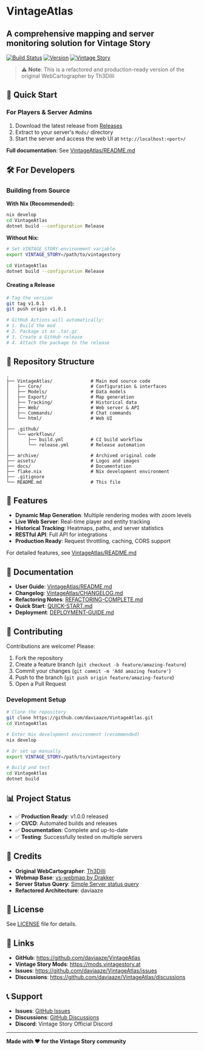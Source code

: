 # VintageAtlas

## A comprehensive mapping and server monitoring solution for Vintage Story

[![Build Status](https://github.com/daviaaze/VintageAtlas/workflows/Build%20VintageAtlas/badge.svg)](https://github.com/daviaaze/VintageAtlas/actions)
[![Version](https://img.shields.io/badge/version-1.0.0-blue.svg)](https://github.com/daviaaze/VintageAtlas/releases)
[![Vintage Story](https://img.shields.io/badge/Vintage%20Story-1.20.1+-green.svg)](https://www.vintagestory.at)

> ⚠️ **Note**: This is a refactored and production-ready version of the original WebCartographer by Th3Dilli

## 🚀 Quick Start

### For Players & Server Admins

1. Download the latest release from [Releases](https://github.com/daviaaze/VintageAtlas/releases)
2. Extract to your server's `Mods/` directory
3. Start the server and access the web UI at `http://localhost:<port>/`

**Full documentation**: See [VintageAtlas/README.md](VintageAtlas/README.md)

## 🛠️ For Developers

### Building from Source

**With Nix (Recommended):**

```bash
nix develop
cd VintageAtlas
dotnet build --configuration Release
```

**Without Nix:**

```bash
# Set VINTAGE_STORY environment variable
export VINTAGE_STORY=/path/to/vintagestory

cd VintageAtlas
dotnet build --configuration Release
```
#### Creating a Release

```bash
# Tag the version
git tag v1.0.1
git push origin v1.0.1

# GitHub Actions will automatically:
# 1. Build the mod
# 2. Package it as .tar.gz
# 3. Create a GitHub release
# 4. Attach the package to the release
```

## 📁 Repository Structure

```
.
├── VintageAtlas/              # Main mod source code
│   ├── Core/                  # Configuration & interfaces
│   ├── Models/                # Data models
│   ├── Export/                # Map generation
│   ├── Tracking/              # Historical data
│   ├── Web/                   # Web server & API
│   ├── Commands/              # Chat commands
│   └── html/                  # Web UI
│
├── .github/
│   └── workflows/
│       ├── build.yml          # CI build workflow
│       └── release.yml        # Release automation
│
├── archive/                   # Archived original code
├── assets/                    # Logos and images
├── docs/                      # Documentation
├── flake.nix                  # Nix development environment
├── .gitignore
└── README.md                  # This file
```

## 🌟 Features

- **Dynamic Map Generation**: Multiple rendering modes with zoom levels
- **Live Web Server**: Real-time player and entity tracking
- **Historical Tracking**: Heatmaps, paths, and server statistics
- **RESTful API**: Full API for integrations
- **Production Ready**: Request throttling, caching, CORS support

For detailed features, see [VintageAtlas/README.md](VintageAtlas/README.md)

## 📖 Documentation

- **User Guide**: [VintageAtlas/README.md](VintageAtlas/README.md)
- **Changelog**: [VintageAtlas/CHANGELOG.md](VintageAtlas/CHANGELOG.md)
- **Refactoring Notes**: [REFACTORING-COMPLETE.md](REFACTORING-COMPLETE.md)
- **Quick Start**: [QUICK-START.md](QUICK-START.md)
- **Deployment**: [DEPLOYMENT-GUIDE.md](DEPLOYMENT-GUIDE.md)

## 🤝 Contributing

Contributions are welcome! Please:

1. Fork the repository
2. Create a feature branch (`git checkout -b feature/amazing-feature`)
3. Commit your changes (`git commit -m 'Add amazing feature'`)
4. Push to the branch (`git push origin feature/amazing-feature`)
5. Open a Pull Request

### Development Setup

```bash
# Clone the repository
git clone https://github.com/daviaaze/VintageAtlas.git
cd VintageAtlas

# Enter Nix development environment (recommended)
nix develop

# Or set up manually
export VINTAGE_STORY=/path/to/vintagestory

# Build and test
cd VintageAtlas
dotnet build
```

## 📊 Project Status

- ✅ **Production Ready**: v1.0.0 released
- ✅ **CI/CD**: Automated builds and releases
- ✅ **Documentation**: Complete and up-to-date
- ✅ **Testing**: Successfully tested on multiple servers

## 🙏 Credits

- **Original WebCartographer**: [Th3Dilli](https://gitlab.com/th3dilli_vintagestory/WebCartographer)
- **Webmap Base**: [vs-webmap by Drakker](https://bitbucket.org/vs-webmap/aurafury-webmap/)
- **Server Status Query**: [Simple Server status query](https://mods.vintagestory.at/show/mod/27202)
- **Refactored Architecture**: daviaaze

## 📄 License

See [LICENSE](LICENSE) file for details.

## 🔗 Links

- **GitHub**: <https://github.com/daviaaze/VintageAtlas>
- **Vintage Story Mods**: <https://mods.vintagestory.at>
- **Issues**: <https://github.com/daviaaze/VintageAtlas/issues>
- **Discussions**: <https://github.com/daviaaze/VintageAtlas/discussions>

## 📞 Support

- **Issues**: [GitHub Issues](https://github.com/daviaaze/VintageAtlas/issues)
- **Discussions**: [GitHub Discussions](https://github.com/daviaaze/VintageAtlas/discussions)
- **Discord**: Vintage Story Official Discord

---

**Made with ❤️ for the Vintage Story community**
